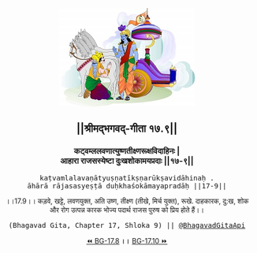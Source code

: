 <center><img src="../../asset/BG.png" alt="#API #bhagavadgitaapi #slok #nodejs #js #api #gitaapi #krishna #hinduism #vedic #ISKCON #shreemadbhagavadgita #technology"/>
<h2>||श्रीमद्‍भगवद्‍-गीता १७.९||</h2>
<h3>कट्वम्ललवणात्युष्णतीक्ष्णरूक्षविदाहिनः |<br/>आहारा राजसस्येष्टा दुःखशोकामयप्रदाः ||१७-९||</h3>
<pre>kaṭvamlalavaṇātyuṣṇatīkṣṇarūkṣavidāhinaḥ .<br/>āhārā rājasasyeṣṭā duḥkhaśokāmayapradāḥ ||17-9||</pre>
<p>।।17.9।। कड़वे, खट्टे, लवणयुक्त, अति उष्ण, तीक्ष्ण (तीखे, मिर्च युक्त), रूखे. दाहकारक, दु:ख, शोक और रोग उत्पन्न कारक भोज्य पदार्थ राजस पुरुष को प्रिय होते हैं।।</p>
<pre>(Bhagavad Gita, Chapter 17, Shloka 9) || <a href="https://twitter.com/bhagavadgitaapi">@BhagavadGitaApi</a></pre><a href="../../17/8">⏪  BG-17.8</a><b>        ।।        </b><a href="../../17/10">BG-17.10  ⏩</a></center>